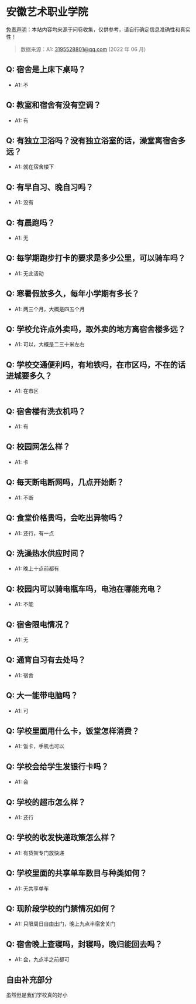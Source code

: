 # 安徽艺术职业学院

[免责声明](https://colleges.chat/#_3)：本站内容均来源于问卷收集，仅供参考，请自行确定信息准确性和真实性！

> 数据来源：A1: 3195528801@qq.com (2022 年 06 月)

## Q: 宿舍是上床下桌吗？

- A1: 不

## Q: 教室和宿舍有没有空调？

- A1: 有

## Q: 有独立卫浴吗？没有独立浴室的话，澡堂离宿舍多远？

- A1: 就在宿舍楼下

## Q: 有早自习、晚自习吗？

- A1: 没有

## Q: 有晨跑吗？

- A1: 无

## Q: 每学期跑步打卡的要求是多少公里，可以骑车吗？

- A1: 无此活动

## Q: 寒暑假放多久，每年小学期有多长？

- A1: 两三个月，大概是四五个月

## Q: 学校允许点外卖吗，取外卖的地方离宿舍楼多远？

- A1: 可以，大概是二三十米左右

## Q: 学校交通便利吗，有地铁吗，在市区吗，不在的话进城要多久？

- A1: 在市区

## Q: 宿舍楼有洗衣机吗？

- A1: 有

## Q: 校园网怎么样？

- A1: 卡

## Q: 每天断电断网吗，几点开始断？

- A1: 不断

## Q: 食堂价格贵吗，会吃出异物吗？

- A1: 还行，有一点

## Q: 洗澡热水供应时间？

- A1: 晚上十点前都有

## Q: 校园内可以骑电瓶车吗，电池在哪能充电？

- A1: 不能

## Q: 宿舍限电情况？

- A1: 无

## Q: 通宵自习有去处吗？

- A1: 宿舍

## Q: 大一能带电脑吗？

- A1: 可

## Q: 学校里面用什么卡，饭堂怎样消费？

- A1: 饭卡，手机也可以

## Q: 学校会给学生发银行卡吗？

- A1: 会

## Q: 学校的超市怎么样？

- A1: 还行

## Q: 学校的收发快递政策怎么样？

- A1: 有货架专门放快递

## Q: 学校里面的共享单车数目与种类如何？

- A1: 无共享单车

## Q: 现阶段学校的门禁情况如何？

- A1: 只限周日自由出门，晚上九点半宿舍关门

## Q: 宿舍晚上查寝吗，封寝吗，晚归能回去吗？

- A1: 会，九点半之前都可

## 自由补充部分

虽然但是我们学校真的好小